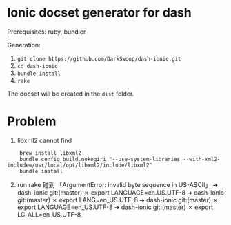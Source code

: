 # Ionic docset generator for dash

Prerequisites: ruby, bundler

Generation:

1. ```git clone https://github.com/DarkSwoop/dash-ionic.git```
2. ```cd dash-ionic```
3. ```bundle install```
4. ```rake```

The docset will be created in the ```dist``` folder. 

# Problem
1. libxml2 cannot find
```
	brew install libxml2
	bundle config build.nokogiri "--use-system-libraries --with-xml2-include=/usr/local/opt/libxml2/include/libxml2" 
	bundle install
```


2. run rake 碰到 「ArgumentError: invalid byte sequence in US-ASCII」
➜  dash-ionic git:(master) ✗ export LANGUAGE=en.US.UTF-8
➜  dash-ionic git:(master) ✗ export LANG=en_US.UTF-8
➜  dash-ionic git:(master) ✗ export LANGUAGE=en_US.UTF-8
➜  dash-ionic git:(master) ✗ export LC_ALL=en_US.UTF-8

